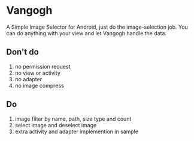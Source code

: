 # Vangogh
A Simple Image Selector for Android, just do the image-selection job. You can do anything with your view and let Vangogh handle the data.

## Don't do
1. no permission request
2. no view or activity
3. no adapter
4. no image compress

## Do
1. image filter by name, path, size type and count
2. select image and deselect image
3. extra activity and adapter implemention in sample
